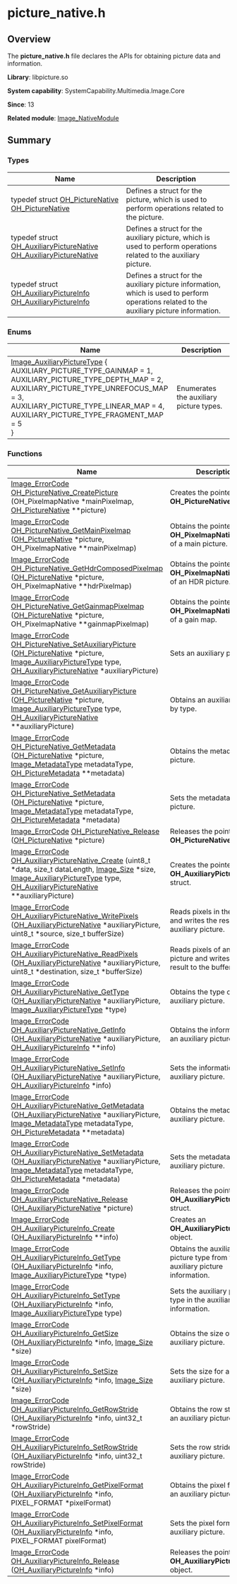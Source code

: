 # picture_native.h


## Overview

The **picture_native.h** file declares the APIs for obtaining picture data and information.

**Library**: libpicture.so

**System capability**: SystemCapability.Multimedia.Image.Core

**Since**: 13

**Related module**: [Image_NativeModule](_image___native_module.md)


## Summary


### Types

| Name| Description| 
| -------- | -------- |
| typedef struct [OH_PictureNative](_image___native_module.md#oh_picturenative) [OH_PictureNative](_image___native_module.md#oh_picturenative) | Defines a struct for the picture, which is used to perform operations related to the picture.| 
| typedef struct [OH_AuxiliaryPictureNative](_image___native_module.md#oh_auxiliarypicturenative) [OH_AuxiliaryPictureNative](_image___native_module.md#oh_auxiliarypicturenative) | Defines a struct for the auxiliary picture, which is used to perform operations related to the auxiliary picture.| 
| typedef struct [OH_AuxiliaryPictureInfo](_image___native_module.md#oh_auxiliarypictureinfo) [OH_AuxiliaryPictureInfo](_image___native_module.md#oh_auxiliarypictureinfo) | Defines a struct for the auxiliary picture information, which is used to perform operations related to the auxiliary picture information.| 


### Enums

| Name| Description| 
| -------- | -------- |
| [Image_AuxiliaryPictureType](_image___native_module.md#image_auxiliarypicturetype) {<br>AUXILIARY_PICTURE_TYPE_GAINMAP = 1,<br>AUXILIARY_PICTURE_TYPE_DEPTH_MAP = 2,<br>AUXILIARY_PICTURE_TYPE_UNREFOCUS_MAP = 3,<br>AUXILIARY_PICTURE_TYPE_LINEAR_MAP = 4,<br>AUXILIARY_PICTURE_TYPE_FRAGMENT_MAP = 5<br>} | Enumerates the auxiliary picture types.| 


### Functions

| Name| Description| 
| -------- | -------- |
| [Image_ErrorCode](_image___native_module.md#image_errorcode) [OH_PictureNative_CreatePicture](_image___native_module.md#oh_picturenative_createpicture) (OH_PixelmapNative \*mainPixelmap, [OH_PictureNative](_image___native_module.md#oh_picturenative) \*\*picture) | Creates the pointer to an **OH_PictureNative** struct.| 
| [Image_ErrorCode](_image___native_module.md#image_errorcode) [OH_PictureNative_GetMainPixelmap](_image___native_module.md#oh_picturenative_getmainpixelmap) ([OH_PictureNative](_image___native_module.md#oh_picturenative) \*picture, OH_PixelmapNative \*\*mainPixelmap) | Obtains the pointer to the **OH_PixelmapNative** object of a main picture.| 
| [Image_ErrorCode](_image___native_module.md#image_errorcode) [OH_PictureNative_GetHdrComposedPixelmap](_image___native_module.md#oh_picturenative_gethdrcomposedpixelmap) ([OH_PictureNative](_image___native_module.md#oh_picturenative) \*picture, OH_PixelmapNative \*\*hdrPixelmap) | Obtains the pointer to the **OH_PixelmapNative** object of an HDR picture.| 
| [Image_ErrorCode](_image___native_module.md#image_errorcode) [OH_PictureNative_GetGainmapPixelmap](_image___native_module.md#oh_picturenative_getgainmappixelmap) ([OH_PictureNative](_image___native_module.md#oh_picturenative) \*picture, OH_PixelmapNative \*\*gainmapPixelmap) | Obtains the pointer to the **OH_PixelmapNative** object of a gain map.| 
| [Image_ErrorCode](_image___native_module.md#image_errorcode) [OH_PictureNative_SetAuxiliaryPicture](_image___native_module.md#oh_picturenative_setauxiliarypicture) ([OH_PictureNative](_image___native_module.md#oh_picturenative) \*picture, [Image_AuxiliaryPictureType](_image___native_module.md#image_auxiliarypicturetype) type, [OH_AuxiliaryPictureNative](_image___native_module.md#oh_auxiliarypicturenative) \*auxiliaryPicture) | Sets an auxiliary picture.| 
| [Image_ErrorCode](_image___native_module.md#image_errorcode) [OH_PictureNative_GetAuxiliaryPicture](_image___native_module.md#oh_picturenative_getauxiliarypicture) ([OH_PictureNative](_image___native_module.md#oh_picturenative) \*picture, [Image_AuxiliaryPictureType](_image___native_module.md#image_auxiliarypicturetype) type, [OH_AuxiliaryPictureNative](_image___native_module.md#oh_auxiliarypicturenative) \*\*auxiliaryPicture) | Obtains an auxiliary picture by type.| 
| [Image_ErrorCode](_image___native_module.md#image_errorcode) [OH_PictureNative_GetMetadata](_image___native_module.md#oh_picturenative_getmetadata) ([OH_PictureNative](_image___native_module.md#oh_picturenative) \*picture, [Image_MetadataType](_image___native_module.md#image_metadatatype) metadataType, [OH_PictureMetadata](_image___native_module.md#oh_picturemetadata) \*\*metadata) | Obtains the metadata of a picture.| 
| [Image_ErrorCode](_image___native_module.md#image_errorcode) [OH_PictureNative_SetMetadata](_image___native_module.md#oh_picturenative_setmetadata) ([OH_PictureNative](_image___native_module.md#oh_picturenative) \*picture, [Image_MetadataType](_image___native_module.md#image_metadatatype) metadataType, [OH_PictureMetadata](_image___native_module.md#oh_picturemetadata) \*metadata) | Sets the metadata for a picture.| 
| [Image_ErrorCode](_image___native_module.md#image_errorcode) [OH_PictureNative_Release](_image___native_module.md#oh_picturenative_release) ([OH_PictureNative](_image___native_module.md#oh_picturenative) \*picture) | Releases the pointer to an **OH_PictureNative** struct.| 
| [Image_ErrorCode](_image___native_module.md#image_errorcode) [OH_AuxiliaryPictureNative_Create](_image___native_module.md#oh_auxiliarypicturenative_create) (uint8_t \*data, size_t dataLength, [Image_Size](_image___size.md) \*size, [Image_AuxiliaryPictureType](_image___native_module.md#image_auxiliarypicturetype) type, [OH_AuxiliaryPictureNative](_image___native_module.md#oh_auxiliarypicturenative) \*\*auxiliaryPicture) | Creates the pointer to an **OH_AuxiliaryPictureNative** struct.| 
| [Image_ErrorCode](_image___native_module.md#image_errorcode) [OH_AuxiliaryPictureNative_WritePixels](_image___native_module.md#oh_auxiliarypicturenative_writepixels) ([OH_AuxiliaryPictureNative](_image___native_module.md#oh_auxiliarypicturenative) \*auxiliaryPicture, uint8_t \*source, size_t bufferSize) | Reads pixels in the buffer and writes the result to an auxiliary picture.| 
| [Image_ErrorCode](_image___native_module.md#image_errorcode) [OH_AuxiliaryPictureNative_ReadPixels](_image___native_module.md#oh_auxiliarypicturenative_readpixels) ([OH_AuxiliaryPictureNative](_image___native_module.md#oh_auxiliarypicturenative) \*auxiliaryPicture, uint8_t \*destination, size_t \*bufferSize) | Reads pixels of an auxiliary picture and writes the result to the buffer.| 
| [Image_ErrorCode](_image___native_module.md#image_errorcode) [OH_AuxiliaryPictureNative_GetType](_image___native_module.md#oh_auxiliarypicturenative_gettype) ([OH_AuxiliaryPictureNative](_image___native_module.md#oh_auxiliarypicturenative) \*auxiliaryPicture, [Image_AuxiliaryPictureType](_image___native_module.md#image_auxiliarypicturetype) \*type) | Obtains the type of an auxiliary picture.| 
| [Image_ErrorCode](_image___native_module.md#image_errorcode) [OH_AuxiliaryPictureNative_GetInfo](_image___native_module.md#oh_auxiliarypicturenative_getinfo) ([OH_AuxiliaryPictureNative](_image___native_module.md#oh_auxiliarypicturenative) \*auxiliaryPicture, [OH_AuxiliaryPictureInfo](_image___native_module.md#oh_auxiliarypictureinfo) \*\*info) | Obtains the information of an auxiliary picture.| 
| [Image_ErrorCode](_image___native_module.md#image_errorcode) [OH_AuxiliaryPictureNative_SetInfo](_image___native_module.md#oh_auxiliarypicturenative_setinfo) ([OH_AuxiliaryPictureNative](_image___native_module.md#oh_auxiliarypicturenative) \*auxiliaryPicture, [OH_AuxiliaryPictureInfo](_image___native_module.md#oh_auxiliarypictureinfo) \*info) | Sets the information for an auxiliary picture.| 
| [Image_ErrorCode](_image___native_module.md#image_errorcode) [OH_AuxiliaryPictureNative_GetMetadata](_image___native_module.md#oh_auxiliarypicturenative_getmetadata) ([OH_AuxiliaryPictureNative](_image___native_module.md#oh_auxiliarypicturenative) \*auxiliaryPicture, [Image_MetadataType](_image___native_module.md#image_metadatatype) metadataType, [OH_PictureMetadata](_image___native_module.md#oh_picturemetadata) \*\*metadata) | Obtains the metadata of an auxiliary picture.| 
| [Image_ErrorCode](_image___native_module.md#image_errorcode) [OH_AuxiliaryPictureNative_SetMetadata](_image___native_module.md#oh_auxiliarypicturenative_setmetadata) ([OH_AuxiliaryPictureNative](_image___native_module.md#oh_auxiliarypicturenative) \*auxiliaryPicture, [Image_MetadataType](_image___native_module.md#image_metadatatype) metadataType, [OH_PictureMetadata](_image___native_module.md#oh_picturemetadata) \*metadata) | Sets the metadata for an auxiliary picture.| 
| [Image_ErrorCode](_image___native_module.md#image_errorcode) [OH_AuxiliaryPictureNative_Release](_image___native_module.md#oh_auxiliarypicturenative_release) ([OH_AuxiliaryPictureNative](_image___native_module.md#oh_auxiliarypicturenative) \*picture) | Releases the pointer to an **OH_AuxiliaryPictureNative** struct.| 
| [Image_ErrorCode](_image___native_module.md#image_errorcode) [OH_AuxiliaryPictureInfo_Create](_image___native_module.md#oh_auxiliarypictureinfo_create) ([OH_AuxiliaryPictureInfo](_image___native_module.md#oh_auxiliarypictureinfo) \*\*info) | Creates an **OH_AuxiliaryPictureInfo** object.| 
| [Image_ErrorCode](_image___native_module.md#image_errorcode) [OH_AuxiliaryPictureInfo_GetType](_image___native_module.md#oh_auxiliarypictureinfo_gettype) ([OH_AuxiliaryPictureInfo](_image___native_module.md#oh_auxiliarypictureinfo) \*info, [Image_AuxiliaryPictureType](_image___native_module.md#image_auxiliarypicturetype) \*type) | Obtains the auxiliary picture type from the auxiliary picture information.| 
| [Image_ErrorCode](_image___native_module.md#image_errorcode) [OH_AuxiliaryPictureInfo_SetType](_image___native_module.md#oh_auxiliarypictureinfo_settype) ([OH_AuxiliaryPictureInfo](_image___native_module.md#oh_auxiliarypictureinfo) \*info, [Image_AuxiliaryPictureType](_image___native_module.md#image_auxiliarypicturetype) type) | Sets the auxiliary picture type in the auxiliary picture information.| 
| [Image_ErrorCode](_image___native_module.md#image_errorcode) [OH_AuxiliaryPictureInfo_GetSize](_image___native_module.md#oh_auxiliarypictureinfo_getsize) ([OH_AuxiliaryPictureInfo](_image___native_module.md#oh_auxiliarypictureinfo) \*info, [Image_Size](_image___size.md) \*size) | Obtains the size of an auxiliary picture.| 
| [Image_ErrorCode](_image___native_module.md#image_errorcode) [OH_AuxiliaryPictureInfo_SetSize](_image___native_module.md#oh_auxiliarypictureinfo_setsize) ([OH_AuxiliaryPictureInfo](_image___native_module.md#oh_auxiliarypictureinfo) \*info, [Image_Size](_image___size.md) \*size) | Sets the size for an auxiliary picture.| 
| [Image_ErrorCode](_image___native_module.md#image_errorcode) [OH_AuxiliaryPictureInfo_GetRowStride](_image___native_module.md#oh_auxiliarypictureinfo_getrowstride) ([OH_AuxiliaryPictureInfo](_image___native_module.md#oh_auxiliarypictureinfo) \*info, uint32_t \*rowStride) | Obtains the row stride of an auxiliary picture.| 
| [Image_ErrorCode](_image___native_module.md#image_errorcode) [OH_AuxiliaryPictureInfo_SetRowStride](_image___native_module.md#oh_auxiliarypictureinfo_setrowstride) ([OH_AuxiliaryPictureInfo](_image___native_module.md#oh_auxiliarypictureinfo) \*info, uint32_t rowStride) | Sets the row stride for an auxiliary picture.| 
| [Image_ErrorCode](_image___native_module.md#image_errorcode) [OH_AuxiliaryPictureInfo_GetPixelFormat](_image___native_module.md#oh_auxiliarypictureinfo_getpixelformat) ([OH_AuxiliaryPictureInfo](_image___native_module.md#oh_auxiliarypictureinfo) \*info, PIXEL_FORMAT \*pixelFormat) | Obtains the pixel format of an auxiliary picture.| 
| [Image_ErrorCode](_image___native_module.md#image_errorcode) [OH_AuxiliaryPictureInfo_SetPixelFormat](_image___native_module.md#oh_auxiliarypictureinfo_setpixelformat) ([OH_AuxiliaryPictureInfo](_image___native_module.md#oh_auxiliarypictureinfo) \*info, PIXEL_FORMAT pixelFormat) | Sets the pixel format for an auxiliary picture.| 
| [Image_ErrorCode](_image___native_module.md#image_errorcode) [OH_AuxiliaryPictureInfo_Release](_image___native_module.md#oh_auxiliarypictureinfo_release) ([OH_AuxiliaryPictureInfo](_image___native_module.md#oh_auxiliarypictureinfo) \*info) | Releases the pointer to an **OH_AuxiliaryPictureInfo** object.| 
